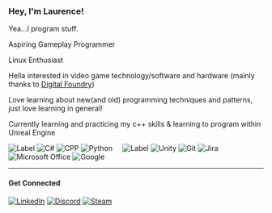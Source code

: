 ### Hey, I'm Laurence!
Yea...I program stuff.

Aspiring Gameplay Programmer

Linux Enthusiast

Hella interested in video game technology/software and hardware (mainly thanks to [Digital Foundry](https://www.youtube.com/user/DigitalFoundry))

Love learning about new(and old) programming techniques and patterns, just love learning in general!

Currently learning and practicing my c++ skills & learning to program within Unreal Engine







![Label](https://img.shields.io/badge/Programming%20Languages:-black?style=flat-square)
![C#](https://img.shields.io/badge/-C%23-black?style=flat-square&logo=c-sharp)
![CPP](https://img.shields.io/badge/-C%2B%2B-black?style=flat-square&logo=c%2B%2B)
![Python](https://img.shields.io/badge/-python-black?style=flat-square&logo=python&logoColor=white)
&nbsp;&nbsp;&nbsp; <!-- for spacing -->
![Label](https://img.shields.io/badge/Tools:-black?style=flat-square)
![Unity](https://img.shields.io/badge/Unity-black?style=flat-square&logo=unity&logoColor=white)
![Git](https://img.shields.io/badge/git-black?style=flat-square&logo=git&logoColor=white)
![Jira](https://img.shields.io/badge/jira-black.svg?style=flat-square&logo=jira&logoColor=white)
![Microsoft Office](https://img.shields.io/badge/Microsoft_Office-black?style=flat-square&logo=microsoft-office&logoColor=white)
![Google](https://img.shields.io/badge/google-black?style=flat-square&logo=google&logoColor=white)



---

<!--
Resource:
https://shields.io/ 
https://dev.to/envoy_/150-badges-for-github-pnk
https://zzetao.github.io/awesome-github-profile/
-->
#### Get Connected
[![LinkedIn](https://img.shields.io/badge/LinkedIn-0077B5?style=flat-square&logo=linkedin&logoColor=white)](https://www.linkedin.com/in/laurencesadler/)
[![Discord](https://img.shields.io/badge/Discord-7289DA?style=flat-square&logo=discord&logoColor=white)](https://discordapp.com/users/lvlzro#9297)
[![Steam](https://img.shields.io/badge/Steam-000000?style=flat-square&logo=steam&logoColor=white)](https://steamcommunity.com/id/lvlzro)


<!--
**SirLorrence/SirLorrence** is a ✨ _special_ ✨ repository because its `README.md` (this file) appears on your GitHub profile.

Here are some ideas to get you started:

- 🔭 I’m currently working on ...
- 🌱 I’m currently learning ...
- 👯 I’m looking to collaborate on ...
- 🤔 I’m looking for help with ...
- 💬 Ask me about ...
- 📫 How to reach me: ...
- 😄 Pronouns: ...
- ⚡ Fun fact: ...
-->
